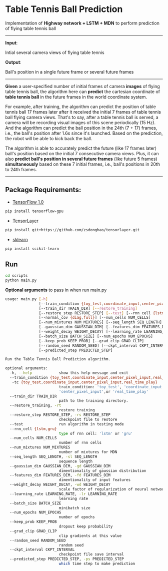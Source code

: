 # Table Tennis Ball Prediction


Implementation of **Highway network + LSTM + MDN** to perform prediction of flying table tennis ball

---

**Input**:

Intial several camera views of flying table tennis

**Output**:

Ball's position in a single future frame or several future frames

---


**Given** a user-specified number of initial frames of camera **images** of flying table tennis ball, the algorithm here can **predict** the cartesian coordinate of **table tennis ball** in the future frames in the world coordinate system. 

For example, after training, the algorithm can predict the position of table tennis ball 17 frames later after it received the initial 7 frames of table tennis ball flying camera views. That's to say, after a table tennis ball is served, a camera will be recording visual images of this scene periodically (15 Hz). And the algorithm can predict the ball position in the 24th (7 + 17) frames, i.e., the ball's position after 1.6s since it's launched. Based on the prediction, the robot will be able to kick back the ball.

The algorithm is able to accurately predict the future (like 17 frames later) ball's position based on the initial 7 consecutive camera views. Plus, it can also **predict ball's position in several future frames** (like future 5 frames) **simultaneously** based on these 7 initial frames, i.e., ball's positions in 20th to 24th frames.

---

## Package Requirements:
* [TensorFlow 1.0](https://www.tensorflow.org/install/install_linux)
```bash
pip install tensorflow-gpu
```

* [TensorLayer](http://tensorlayer.readthedocs.io/en/latest/)
```bash
pip install git+https://github.com/zsdonghao/tensorlayer.git
```
* [sklearn](http://scikit-learn.org/)
```bash
pip install scikit-learn
```

## Run
```bash
cd scripts
python main.py
```

**Optional arguments** to pass in when run main.py
```bash
usage: main.py [-h]
               [--train_condition {toy_test,coordinate_input,center_pixel_input,real_time_play}]
               [--train_dir TRAIN_DIR] [--restore_training]
               [--restore_step RESTORE_STEP] [--test] [--rnn_cell {lstm,gru}]
               [--normal_cov {diag,full}] [--num_cells NUM_CELLS]
               [--num_mixtures NUM_MIXTURES] [--seq_length SEQ_LENGTH]
               [--gaussian_dim GAUSSIAN_DIM] [--features_dim FEATURES_DIM]
               [--weight_decay WEIGHT_DECAY] [--learning_rate LEARNING_RATE]
               [--batch_size BATCH_SIZE] [--num_epochs NUM_EPOCHS]
               [--keep_prob KEEP_PROB] [--grad_clip GRAD_CLIP]
               [--random_seed RANDOM_SEED] [--ckpt_interval CKPT_INTERVAL]
               [--predicted_step PREDICTED_STEP]

Run the Table Tennis Ball Prediction algorithm.

optional arguments:
  -h, --help            show this help message and exit
  --train_condition {toy_test,coordinate_input,center_pixel_input,real_time_play},
   -tc {toy_test,coordinate_input,center_pixel_input,real_time_play}
                        train_condition: 'toy_test', 'coordinate_input',
                        'center_pixel_input',or 'real_time_play'
  --train_dir TRAIN_DIR
                        path to the training directory.
  --restore_training, -rt
                        restore training
  --restore_step RESTORE_STEP, -rs RESTORE_STEP
                        checkpoint file to restore
  --test                run algorithm in testing mode
  --rnn_cell {lstm,gru}
                        type of rnn cell: 'lstm' or 'gru'
  --num_cells NUM_CELLS
                        number of rnn cells
  --num_mixtures NUM_MIXTURES
                        number of mixtures for MDN
  --seq_length SEQ_LENGTH, -sl SEQ_LENGTH
                        sequence length
  --gaussian_dim GAUSSIAN_DIM, -gd GAUSSIAN_DIM
                        dimentionality of gaussian distribution
  --features_dim FEATURES_DIM, -fd FEATURES_DIM
                        dimentionality of input features
  --weight_decay WEIGHT_DECAY, -wd WEIGHT_DECAY
                        scale factor of regularization of neural network
  --learning_rate LEARNING_RATE, -lr LEARNING_RATE
                        learning rate
  --batch_size BATCH_SIZE
                        minibatch size
  --num_epochs NUM_EPOCHS
                        number of epochs
  --keep_prob KEEP_PROB
                        dropout keep probability
  --grad_clip GRAD_CLIP
                        clip gradients at this value
  --random_seed RANDOM_SEED
                        random seed
  --ckpt_interval CKPT_INTERVAL
                        checkpoint file save interval
  --predicted_step PREDICTED_STEP, -ps PREDICTED_STEP
                        which time step to make prediction
```